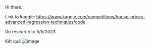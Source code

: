 Hi there.

Link to kaggle: https://www.kaggle.com/competitions/house-prices-advanced-regression-techniques/code

Do research to 5/5/2023.

Kết quả
![image](https://user-images.githubusercontent.com/76483242/236448145-dd169d44-20d6-4ece-abc8-e517ad4d1fc4.png)
